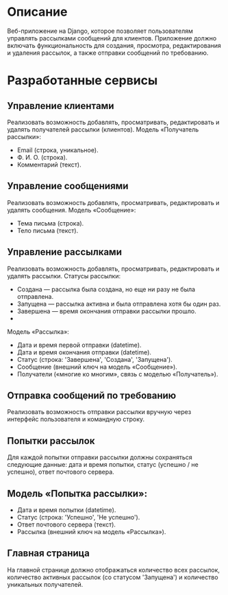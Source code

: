 # Описание
Bеб-приложение на Django, которое позволяет пользователям управлять рассылками сообщений для клиентов.
Приложение должно включать функциональность для создания, просмотра, редактирования и удаления рассылок, 
а также отправки сообщений по требованию.
# Разработанные сервисы

## Управление клиентами
Реализовать возможность добавлять, просматривать, редактировать и удалять получателей рассылки (клиентов).
Модель «Получатель рассылки»:
- Email (строка, уникальное).
- Ф. И. О. (строка).
- Комментарий (текст).

## Управление сообщениями
Реализовать возможность добавлять, просматривать, редактировать и удалять сообщения.
Модель «Сообщение»:
- Тема письма (строка).
- Тело письма (текст).

## Управление рассылками
Реализовать возможность добавлять, просматривать, редактировать и удалять рассылки.
Статусы рассылки:
- Создана — рассылка была создана, но еще ни разу не была отправлена.
- Запущена — рассылка активна и была отправлена хотя бы один раз.
- Завершена — время окончания отправки рассылки прошло.
- 
Модель «Рассылка»:
- Дата и время первой отправки (datetime).
- Дата и время окончания отправки (datetime).
- Статус (строка: 'Завершена', 'Создана', 'Запущена').
- Сообщение (внешний ключ на модель «Сообщение»).
- Получатели («многие ко многим», связь с моделью «Получатель»).

## Отправка сообщений по требованию
Реализовать возможность отправки рассылки вручную через интерфейс пользователя и командную строку.

## Попытки рассылок
Для каждой попытки отправки рассылки должны сохраняться следующие данные: дата и время попытки, 
статус (успешно / не успешно), ответ почтового сервера.

## Модель «Попытка рассылки»:
- Дата и время попытки (datetime).
- Статус (строка: 'Успешно', 'Не успешно').
- Ответ почтового сервера (текст).
- Рассылка (внешний ключ на модель «Рассылка»).
## Главная страница
На главной странице должно отображаться количество всех рассылок, количество активных рассылок (со статусом 'Запущена')
и количество уникальных получателей.
